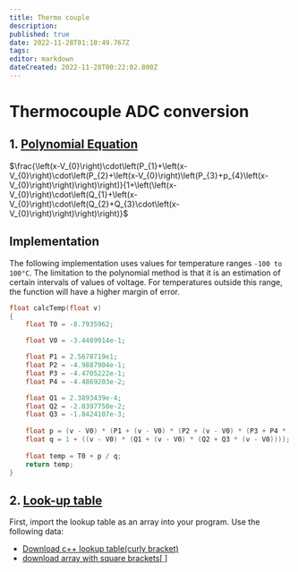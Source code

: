 ```yaml
---
title: Thermo couple
description: 
published: true
date: 2022-11-28T01:10:49.767Z
tags: 
editor: markdown
dateCreated: 2022-11-28T00:22:02.800Z
---
```


# Thermocouple ADC conversion
## 1. [Polynomial  Equation](http://www.mosaic-industries.com/embedded-systems/microcontroller-projects/temperature-measurement/thermocouple/type-k-calibration-table)

$\frac{\left(x-V_{0}\right)\cdot\left(P_{1}+\left(x-V_{0}\right)\cdot\left(P_{2}+\left(x-V_{0}\right)\left(P_{3}+p_{4}\left(x-V_{0}\right)\right)\right)\right)}{1+\left(\left(x-V_{0}\right)\cdot\left(Q_{1}+\left(x-V_{0}\right)\cdot\left(Q_{2}+Q_{3}\cdot\left(x-V_{0}\right)\right)\right)\right)}$

## Implementation
The following implementation uses values for temperature ranges `-100 to 100°C`. The limitation to the polynomial method is that it is an estimation of certain intervals of values of voltage. For temperatures outside this range, the function will have  a higher margin of error.
```c++
float calcTemp(float v)
{
    float T0 = -8.7935962;

    float V0 = -3.4489914e-1;

    float P1 = 2.5678719e1;
    float P2 = -4.9887904e-1;
    float P3 = -4.4705222e-1;
    float P4 = -4.4869203e-2;

    float Q1 = 2.3893439e-4;
    float Q2 = -2.0397750e-2;
    float Q3 = -1.8424107e-3;
    
    float p = (v - V0) * (P1 + (v - V0) * (P2 + (v - V0) * (P3 + P4 * (v - V0))));
    float q = 1 + ((v - V0) * (Q1 + (v - V0) * (Q2 + Q3 * (v - V0))));
    
    float temp = T0 + p / q;
    return temp;
}
```

## 2. [Look-up table](https://srdata.nist.gov/its90/download/type_k.tab)
First, import the lookup table as an array into your program. Use the following data:

- [Download c++ lookup table(curly bracket)](https://uottawa.sharepoint.com/teams/uORocketry/_layouts/15/guestaccess.aspx?guestaccesstoken=PRyVBsH%2B%2FrF7grl9ZETexMRx9crHjMSTFri%2BdDSZnAY%3D&docid=2_05c6badd70e3d4c18b203d67386bc66fb&rev=1&e=2ozte3)
-	[download array with square brackets[ ]](https://uottawa.sharepoint.com/teams/uORocketry/_layouts/15/guestaccess.aspx?guestaccesstoken=ZXS1CMLSMC0we8bEqpjsxDBtVD51LhGQSyg3THvYh7w%3D&docid=2_0878db1b73934485880be4576431d311a&rev=1&e=bfH4Kh)

